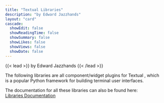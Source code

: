 ```yaml
---
title: "Textual Libraries"
description: "by Edward Jazzhands"
layout: "card"
cascade:
  showEdit: false
  showReadingTime: false
  showSummary: false
  showLikes: false
  showViews: false
  showDate: false
---
```


{{< lead >}}
by Edward Jazzhands
{{< /lead >}}

The following libraries are all component/widget plugins for Textual , which is a popular Python framework for building terminal user interfaces.

The documentation for all these libraries can also be found here:  
[Libraries Documentation](https://edward-jazzhands.github.io/libraries/)
